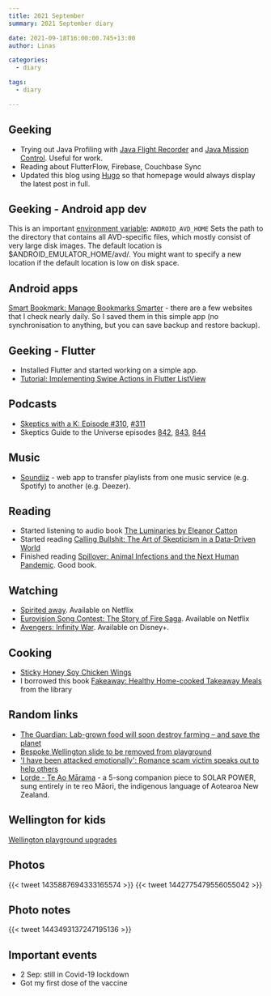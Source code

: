 ```yaml
---
title: 2021 September
summary: 2021 September diary

date: 2021-09-18T16:00:00.745+13:00
author: Linas

categories:
  - diary

tags:
  - diary

---
```


## Geeking

* Trying out Java Profiling with [Java Flight Recorder](https://www.baeldung.com/java-flight-recorder-monitoring) and [Java Mission Control](https://www.oracle.com/java/technologies/jdk-mission-control.html). Useful for work.
* Reading about FlutterFlow, Firebase, Couchbase Sync
* Updated this blog using [Hugo](https://gohugo.io/) so that homepage would always display the latest post in full.

## Geeking - Android app dev

This is an important [environment variable](https://developer.android.com/studio/command-line/variables): ```ANDROID_AVD_HOME``` Sets the path to the directory that contains all AVD-specific files, which mostly consist of very large disk images. The default location is $ANDROID_EMULATOR_HOME/avd/. You might want to specify a new location if the default location is low on disk space.

## Android apps

[Smart Bookmark: Manage Bookmarks Smarter](https://play.google.com/store/apps/details?id=com.fangleness.smartbookmark) - there are a few websites that I check nearly daily. So I saved them in this simple app (no synchronisation to anything, but you can save backup and restore backup).

## Geeking - Flutter

* Installed Flutter and started working on a simple app.
* [Tutorial: Implementing Swipe Actions in Flutter ListView](https://bettercoding.dev/flutter/tutorial-swipe-actions-listview/)
 
## Podcasts

* [Skeptics with a K: Episode #310](http://www.merseysideskeptics.org.uk/2021/09/skeptics-with-a-k-episode-310/), [#311](http://www.merseysideskeptics.org.uk/2021/09/skeptics-with-a-k-episode-311/)
* Skeptics Guide to the Universe episodes [842](https://www.theskepticsguide.org/podcasts/episode-842), [843](https://www.theskepticsguide.org/podcasts/episode-843), [844](https://www.theskepticsguide.org/podcasts/episode-844)
 

## Music

* [Soundiiz](https://soundiiz.com/) - web app to transfer playlists from one music service (e.g. Spotify) to another (e.g. Deezer).

## Reading

* Started listening to audio book [The Luminaries by Eleanor Catton](https://www.goodreads.com/book/show/17333230-the-luminaries)
* Started reading [Calling Bullshit: The Art of Skepticism in a Data-Driven World](https://www.goodreads.com/book/show/48889983-calling-bullshit) 
* Finished reading [Spillover: Animal Infections and the Next Human Pandemic](https://www.goodreads.com/book/show/17573681-spillover). Good book.

## Watching

* [Spirited away](https://www.imdb.com/title/tt0245429/). Available on Netflix
* [Eurovision Song Contest: The Story of Fire Saga](https://www.imdb.com/title/tt8580274/). Available on Netflix
* [Avengers: Infinity War](https://www.imdb.com/title/tt4154756/). Available on Disney+.

## Cooking

* [Sticky Honey Soy Chicken Wings](https://cravinghomecooked.com/sticky-honey-soy-chicken-wings/)
* I borrowed this book [Fakeaway: Healthy Home-cooked Takeaway Meals](https://www.goodreads.com/book/show/50633378-fakeaway) from the library

## Random links

* [The Guardian: Lab-grown food will soon destroy farming – and save the planet](https://www.theguardian.com/commentisfree/2020/jan/08/lab-grown-food-destroy-farming-save-planet)
* [Bespoke Wellington slide to be removed from playground](https://www.rnz.co.nz/news/national/450796/bespoke-wellington-slide-to-be-removed-from-playground-tomorrow)
* ['I have been attacked emotionally': Romance scam victim speaks out to help others](https://i.stuff.co.nz/business/125969783/i-have-been-attacked-emotionally-romance-scam-victim-speaks-out-to-help-others)
* [Lorde - Te Ao Mārama](https://www.youtube.com/playlist?list=PLDNzdexmL76d8TRsfnuVCc7mQbsVqHdcB) - a 5-song companion piece to SOLAR POWER, sung entirely in te reo Māori, the indigenous language of Aotearoa New Zealand.

## Wellington for kids

[Wellington playground upgrades](https://wellington.govt.nz/recreation/activities-for-kids/play-areas/upgrades)
 
## Photos

{{< tweet 1435887694333165574 >}}
{{< tweet 1442775479556055042 >}}

## Photo notes

{{< tweet 1443493137247195136 >}}


## Important events

* 2 Sep: still in Covid-19 lockdown 
* Got my first dose of the vaccine
